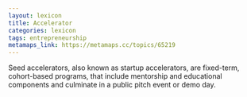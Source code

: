 ```yaml
---
layout: lexicon
title: Accelerator
categories: lexicon
tags: entrepreneurship 
metamaps_link: https://metamaps.cc/topics/65219
---
```


Seed accelerators, also known as startup accelerators, are fixed-term, cohort-based programs, that include mentorship and educational components and culminate in a public pitch event or demo day.
